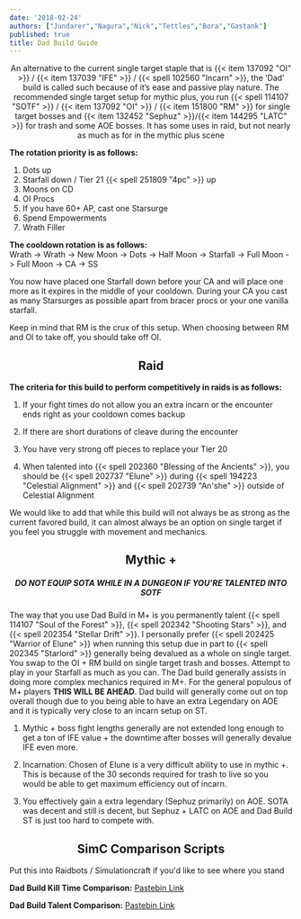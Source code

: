 ```yaml
---
date: '2018-02-24'
authors: ["Jundarer","Nagura","Nick","Tettles","Bora","Gastank"]
published: true
title: Dad Build Guide
---
```


<center> An alternative to the current single target staple that is {{< item 137092 "OI" >}} / {{< item 137039 "IFE" >}} / {{< spell 102560 "Incarn" >}}, the ‘Dad’ build is called such because of it’s ease and passive play nature. The recommended single target setup for mythic plus, you run {{< spell 114107 "SOTF" >}} / {{< item 137092 "OI" >}} / {{< item 151800 "RM" >}} for single target bosses and {{< item 132452 "Sephuz" >}}/{{< item 144295 "LATC" >}} for trash and some AOE bosses. It has some uses in raid, but not nearly as much as for in the mythic plus scene </center>

**The rotation priority is as follows:**

1. Dots up
2. Starfall down / Tier 21 {{< spell 251809 "4pc" >}} up
3. Moons on CD
4. OI Procs
5. If you have 60+ AP, cast one Starsurge
6. Spend Empowerments
7. Wrath Filler

**The cooldown rotation is as follows:** <br>
Wrath -> Wrath -> New Moon -> Dots -> Half Moon -> Starfall -> Full Moon -> Full Moon -> CA -> SS

You now have placed one Starfall down before your CA and will place one more as it expires in the middle of your cooldown. During your CA you cast as many Starsurges as possible apart from bracer procs or your one vanilla starfall.

Keep in mind that RM is the crux of this setup. When choosing between RM and OI to take off, you should take off OI.


## <center> Raid </center>

**The criteria for this build to perform competitively in raids is as follows:**

1. If your fight times do not allow you an extra incarn or the encounter ends right as
    your cooldown comes backup

2. If there are short durations of cleave during the encounter

3. You have very strong off pieces to replace your Tier 20

4. When talented into {{< spell 202360 "Blessing of the Ancients" >}}, you should be {{< spell 202737 "Elune" >}} during {{< spell 194223 "Celestial Alignment" >}} and {{< spell 202739 "An'she" >}} outside of Celestial Alignment

We would like to add that while this build will not always be as strong as the current favored build, it can almost always be an option on single target if you feel you struggle with movement and mechanics.

## <center> Mythic + </center>

##### <center> DO NOT EQUIP SOTA WHILE IN A DUNGEON IF YOU’RE TALENTED INTO SOTF </center>


The way that you use Dad Build in M+ is you permanently talent {{< spell 114107 "Soul of the Forest" >}}, {{< spell 202342 "Shooting Stars" >}}, and {{< spell 202354 "Stellar Drift" >}}. I personally prefer {{< spell 202425 "Warrior of Elune" >}} when running this setup due in part to {{< spell 202345 "Starlord" >}} generally being devalued as a whole on single target. You swap to the OI + RM build on single target trash and bosses. Attempt to play in your Starfall as much as you can. The Dad build generally assists in doing more complex mechanics required in M+. For the general populous of M+ players **THIS WILL BE AHEAD**. Dad build will generally come out on top overall though due to you being able to have an extra Legendary on AOE and it is typically very close to an incarn setup on ST.


1. Mythic + boss fight lengths generally are not extended long enough to get a ton of IFE value + the downtime after bosses will generally devalue IFE even more.

2. Incarnation: Chosen of Elune is a very difficult ability to use in mythic +. This is because of the 30 seconds required for trash to live so you would be able to get maximum efficiency out of incarn.

3. You effectively gain a extra legendary (Sephuz primarily) on AOE. SOTA was decent and still is decent, but Sephuz + LATC on AOE and Dad Build ST is just too hard to compete with.


## <center> SimC Comparison Scripts </center>

Put this into Raidbots / Simulationcraft if you'd like to see where you stand

**Dad Build Kill Time Comparison:**
[Pastebin Link](https://pastebin.com/LrzMDcA4)

**Dad Build Talent Comparison:**
[Pastebin Link](https://pastebin.com/Q5P7ytii)
